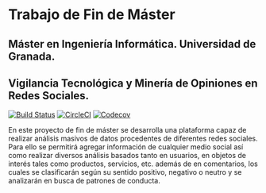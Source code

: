 # Trabajo de Fin de Máster

## Máster en Ingeniería Informática. Universidad de Granada.

## Vigilancia Tecnológica y Minería de Opiniones en Redes Sociales.

[![Build Status](https://travis-ci.com/lidiasm/TFM.svg?token=xAtutqTD7epRfpqvMNiN&branch=master)](hthttps://travis-ci.com/lidiasm/TFM)
[![CircleCI](https://circleci.com/gh/lidiasm/TFM.svg?style=svg&circle-token=7575a6dea95dcb59fa622a9a88f46fd5f00e3315)](https://circleci.com/gh/lidiasm/TFM)
[![Codecov](https://codecov.io/gh/lidiasm/TFM/branch/master/graphs/badge.svg)](https://codecov.io/gh/lidiasm/TFM)

En este proyecto de fin de máster se desarrolla una plataforma capaz de realizar análisis masivos de datos procedentes de diferentes redes sociales. Para ello se permitirá agregar información de cualquier medio social así como realizar diversos análisis basados tanto en usuarios, en objetos de interés tales como productos, servicios, etc. además de en comentarios, los cuales se clasificarán según su sentido positivo, negativo o neutro y se analizarán en busca de patrones de conducta.
